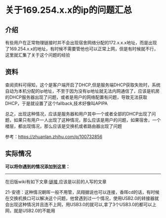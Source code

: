 # 关于169.254.x.x的ip的问题汇总
## 介绍
有些用户在正常物理链接时并不会出现宿舍网络分配的172.x.x.x地址，而是出现了169.254.x.x的地址，有时候不需要管他也可以正常上网，但是有时候就不行，这里就汇集了关于这个问题的经验
## 资料
查阅资料可得知，这个是客户端开启了DHCP,但是服务端DHCP获取失败时，系统自动为本机分配的ip地址，不至于因为没有ip地址就无法内网通信了，应该是机房的DHCP服务器出现了问题，或者是用户的网络配置有问题，导致无法获取DHCP，于是就设置了这个fallback,技术好像叫APIPA

总之，出现这种情况，应该是服务器和用户其中一个或者全部的DHCP出现了问题，如果只有用户一人出现了这种情况，那么应该是用户的问题，如果宿舍，一个楼层，都出现情况，那么应该是交换机或者路由器出现了问题

参考：https://zhuanlan.zhihu.com/p/100732856

## 实际情况

**可以将你遇到的情况添加到这里：**

---

在旧版wiki有如下文章:[链接](https://wiki.zsxyww.com/article/fault/%E6%95%85%E9%9A%9C0-%E8%8E%B7%E5%8F%96%E5%88%B0169-254%E5%BC%80%E5%A4%B4%E7%9A%84%E9%94%99%E8%AF%AFip%E5%9C%B0%E5%9D%80),应该是以前的人写的文章

21-安德：这种情况朝晖一般不用管，凤翔据说也可以连接，香晖cd的话，有时候在交换机换口可以解决这个问题，他曾遇到过一个情况，使用USB2.0的转接器就会出现这种情况并且连不上网，用USB3.0的就可以,拿了3个USB3.0的都可以上网，就是USB2.0的不能用







